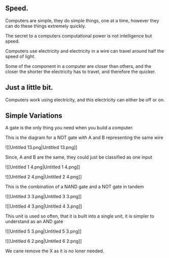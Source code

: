 ## Speed.

Computers are simple, they do simple things, one at a time, however they can do these things extremely quickly.

The secret to a computers computational power is not intelligence but speed.

Computers use electricity and electricity in a wire can travel around half the speed of light.

Some of the component in a computer are closer than others, and the closer the shorter the electricity has to travel, and therefore the quicker.

## Just a little bit.

Computers work using electricity, and this electricity can either be off or on.

## Simple Variations

A gate is the only thing you need when you build a computer.

This is the diagram for a NOT gate with A and B representing the same wire

![[Untitled 13.png|Untitled 13.png]]

Since, A and B are the same, they could just be classified as one input

![[Untitled 1 4.png|Untitled 1 4.png]]

![[Untitled 2 4.png|Untitled 2 4.png]]

This is the combination of a NAND gate and a NOT gate in tandem

![[Untitled 3 3.png|Untitled 3 3.png]]

![[Untitled 4 3.png|Untitled 4 3.png]]

This unit is used so often, that it is built into a single unit, it is simpler to understand as an AND gate

![[Untitled 5 3.png|Untitled 5 3.png]]

![[Untitled 6 2.png|Untitled 6 2.png]]

We cane remove the X as it is no loner needed.